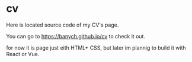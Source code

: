# cv
Here is located source code of my CV's page.

You can go to https://banych.github.io/cv to check it out.

for now it is page just eith HTML+ CSS, but later im plannig to build it with React or Vue.
